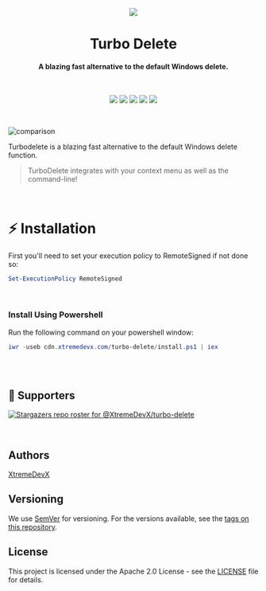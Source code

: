 
<p align="center">
  <img src="https://github.com/XtremeDevX/turbo-delete/blob/master/assets/turbo-delete-icon-transparent-bg.png" />
</p>

<h1 align="center">Turbo Delete</h1>
<h4 align="center">A blazing fast alternative to the default Windows delete.</h1>
<br>

<p align="center">
  <img src="https://img.shields.io/badge/version-0.0.1-green"> <img src="https://img.shields.io/github/license/XtremeDevX/turbo-delete?color=pink"> <img src="https://img.shields.io/tokei/lines/github/XtremeDevX/turbo-delete?color=white&label=lines%20of%20code"> <img src="https://img.shields.io/github/languages/top/XtremeDevX/turbo-delete?color=%230xfffff"> <img src="https://img.shields.io/github/repo-size/XtremeDevX/turbo-delete?color=orange">
</p>

<br>

![comparison](https://user-images.githubusercontent.com/63039748/154819625-dce22227-0415-411f-8b53-708566ace569.gif)

Turbodelete is a blazing fast alternative to the default Windows delete function.

> TurboDelete integrates with your context menu as well as the command-line!

<br>

# :zap: Installation

First you'll need to set your execution policy to RemoteSigned if not done so:

```powershell
Set-ExecutionPolicy RemoteSigned
```

<br>

### Install Using Powershell

Run the following command on your powershell window:

```powershell
iwr -useb cdn.xtremedevx.com/turbo-delete/install.ps1 | iex
```

<br>
<br>

## :clap: Supporters

[![Stargazers repo roster for @XtremeDevX/turbo-delete](https://reporoster.com/stars/XtremeDevX/turbo-delete)](https://github.com/XtremeDevX/turbo-delete/stargazers)

<br>


## Authors

[XtremeDevX](https://www.github.com/XtremeDevX) 

## Versioning

We use [SemVer](http://semver.org/) for versioning. For the versions available, see the [tags on this repository](https://github.com/XtremeDevX/turbo-delete/tags).

## License

This project is licensed under the Apache 2.0 License - see the [LICENSE](LICENSE.txt) file for details.
